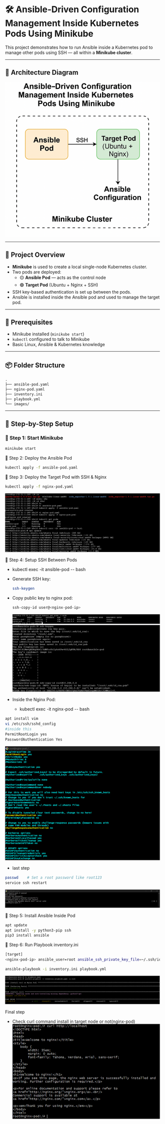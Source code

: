 # 🛠️ Ansible-Driven Configuration Management Inside Kubernetes Pods Using Minikube

This project demonstrates how to run Ansible inside a Kubernetes pod to manage other pods using SSH — all within a **Minikube cluster**.

---

## 📸 Architecture Diagram

![Ansible in Kubernetes using Minikube](./images/ansible-k8s-minikube.png)

---

## 🚀 Project Overview

- **Minikube** is used to create a local single-node Kubernetes cluster.
- Two pods are deployed:
  - 🟡 **Ansible Pod** — acts as the control node
  - 🟢 **Target Pod** (Ubuntu + Nginx + SSH)
- SSH key-based authentication is set up between the pods.
- Ansible is installed inside the Ansible pod and used to manage the target pod.

---

## 🧰 Prerequisites

- Minikube installed (`minikube start`)
- `kubectl` configured to talk to Minikube
- Basic Linux, Ansible & Kubernetes knowledge

---

## 📦 Folder Structure
```
.
├── ansible-pod.yaml
├── nginx-pod.yaml
├── inventory.ini
├── playbook.yml
└── images/
```
---

## 🧱 Step-by-Step Setup

### 🔹 Step 1: Start Minikube

```bash
minikube start
```
🔹 Step 2: Deploy the Ansible Pod
```bash
kubectl apply -f ansible-pod.yaml
```
🔹 Step 3: Deploy the Target Pod with SSH & Nginx
```bash
kubectl apply -f nginx-pod.yaml
```
 ![Pod](./images/1.png)

🔹 Step 4: Setup SSH Between Pods
- kubectl exec -it ansible-pod -- bash
- Generate SSH key:
  ```bash
  ssh-keygen
  ```
- Copy public key to nginx pod:
  ```bash
  ssh-copy-id user@<nginx-pod-ip>
  ```
  ![Pod](images/3.png)
  ![ssh-key](images/2.png)

- Inside the Nginx Pod:
    - kubectl exec -it nginx-pod -- bash
```bash
apt install vim
vi /etc/ssh/sshd_config
#inside this 
PermitRootLogin yes
PasswordAuthentication Yes
```
![ssh](images/5.png)

- last step
```bash
passwd    # Set a root password like root123
service ssh restart
```
![ssh](images/6.png) 

 🔹 Step 5: Install Ansible Inside Pod 
 ```bash
 apt update
 apt install -y python3-pip ssh
 pip3 install ansible
```
🔹 Step 6: Run Playbook
inventory.ini
```bash
[target]
<nginx-pod-ip> ansible_user=root ansible_ssh_private_key_file=~/.ssh/id_rsa
```
```bash
ansible-playbook -i inventory.ini playbook.yml
```
![playbook-run](images/4.png)

Final step
- Check curl command install in target node or not(nginx-pod)
![output](images/7.png)


